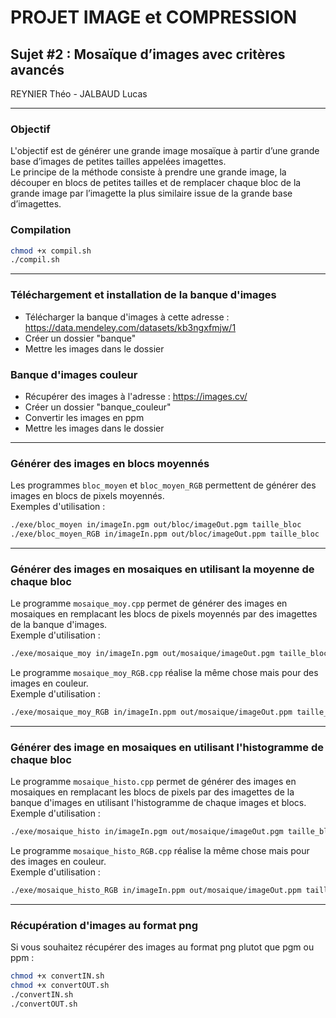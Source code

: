 # PROJET IMAGE et COMPRESSION

## Sujet #2 : Mosaïque d’images avec critères avancés

REYNIER Théo - JALBAUD Lucas

---
### Objectif

L'objectif est de générer une grande image mosaïque à partir d’une grande base d’images de petites tailles appelées imagettes. \
Le principe de la méthode consiste à prendre une grande image, la découper en blocs de petites tailles et de remplacer chaque bloc de la grande image par l’imagette la plus similaire issue de la grande base d’imagettes.


### Compilation

```bash
chmod +x compil.sh 
./compil.sh
```

---

### Téléchargement et installation de la banque d'images

- Télécharger la banque d'images à cette adresse : https://data.mendeley.com/datasets/kb3ngxfmjw/1
- Créer un dossier "banque"
- Mettre les images dans le dossier

### Banque d'images couleur
- Récupérer des images à l'adresse : https://images.cv/
- Créer un dossier "banque_couleur"
- Convertir les images en ppm
- Mettre les images dans le dossier

---

### Générer des images en blocs moyennés

Les programmes `bloc_moyen` et `bloc_moyen_RGB` permettent de générer des images en blocs de pixels moyennés.\
Exemples d'utilisation :
```bash
./exe/bloc_moyen in/imageIn.pgm out/bloc/imageOut.pgm taille_bloc
./exe/bloc_moyen_RGB in/imageIn.ppm out/bloc/imageOut.ppm taille_bloc
```

---

### Générer des images en mosaiques en utilisant la moyenne de chaque bloc

Le programme `mosaique_moy.cpp` permet de générer des images en mosaiques en remplacant les blocs de pixels moyennés par des imagettes de la banque d'images.\
Exemple d'utilisation :
```bash
./exe/mosaique_moy in/imageIn.pgm out/mosaique/imageOut.pgm taille_bloc nombre_images
```

Le programme `mosaique_moy_RGB.cpp` réalise la même chose mais pour des images en couleur.\
Exemple d'utilisation :
```bash
./exe/mosaique_moy_RGB in/imageIn.ppm out/mosaique/imageOut.ppm taille_bloc nombre_images
```

---

### Générer des image en mosaiques en utilisant l'histogramme de chaque bloc
Le programme `mosaique_histo.cpp` permet de générer des images en mosaiques en remplacant les blocs de pixels  par des imagettes de la banque d'images en utilisant l'histogramme de chaque images et blocs.\
Exemple d'utilisation :
```bash
./exe/mosaique_histo in/imageIn.pgm out/mosaique/imageOut.pgm taille_bloc nombre_images
```

Le programme `mosaique_histo_RGB.cpp` réalise la même chose mais pour des images en couleur.\
Exemple d'utilisation :
```bash
./exe/mosaique_histo_RGB in/imageIn.ppm out/mosaique/imageOut.ppm taille_bloc nombre_images
```

---

### Récupération d'images au format png

Si vous souhaitez récupérer des images au format png plutot que pgm ou ppm :

```bash
chmod +x convertIN.sh
chmod +x convertOUT.sh
./convertIN.sh
./convertOUT.sh
```